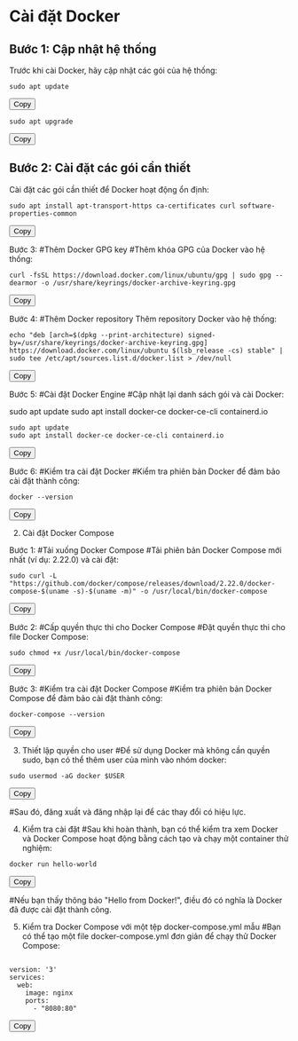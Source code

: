 # Cài đặt Docker

## Bước 1: Cập nhật hệ thống
<p>Trước khi cài Docker, hãy cập nhật các gói của hệ thống:</p>

<div>
    <pre><code id="update">sudo apt update</code></pre>
    <button onclick="copyToClipboard('update')">Copy</button>
</div>

<div>
    <pre><code id="upgrade">sudo apt upgrade</code></pre>
    <button onclick="copyToClipboard('upgrade')">Copy</button>
</div>

## Bước 2: Cài đặt các gói cần thiết
<p>Cài đặt các gói cần thiết để Docker hoạt động ổn định:</p>

<div>
    <pre><code id="install">sudo apt install apt-transport-https ca-certificates curl software-properties-common</code></pre>
    <button onclick="copyToClipboard('install')">Copy</button>
</div>


Bước 3: #Thêm Docker GPG key
#Thêm khóa GPG của Docker vào hệ thống:

<div>
    <pre><code id="install">curl -fsSL https://download.docker.com/linux/ubuntu/gpg | sudo gpg --dearmor -o /usr/share/keyrings/docker-archive-keyring.gpg</code></pre>
    <button onclick="copyToClipboard('install')">Copy</button>
</div>

Bước 4: #Thêm Docker repository
Thêm repository Docker vào hệ thống:




<div>
    <pre><code id="update">echo "deb [arch=$(dpkg --print-architecture) signed-by=/usr/share/keyrings/docker-archive-keyring.gpg] https://download.docker.com/linux/ubuntu $(lsb_release -cs) stable" | sudo tee /etc/apt/sources.list.d/docker.list > /dev/null</code></pre>
    <button onclick="copyToClipboard('update')">Copy</button>
</div>

Bước 5: #Cài đặt Docker Engine
#Cập nhật lại danh sách gói và cài Docker:

sudo apt update
sudo apt install docker-ce docker-ce-cli containerd.io

<div>
    <pre><code id="update">sudo apt update
sudo apt install docker-ce docker-ce-cli containerd.io</code></pre>
    <button onclick="copyToClipboard('update')">Copy</button>
</div>

Bước 6: #Kiểm tra cài đặt Docker
#Kiểm tra phiên bản Docker để đảm bảo cài đặt thành công:

<div>
    <pre><code id="update">docker --version</code></pre>
    <button onclick="copyToClipboard('update')">Copy</button>
</div>

2. Cài đặt Docker Compose

Bước 1: #Tải xuống Docker Compose
#Tải phiên bản Docker Compose mới nhất (ví dụ: 2.22.0) và cài đặt:

<div>
    <pre><code id="update">sudo curl -L "https://github.com/docker/compose/releases/download/2.22.0/docker-compose-$(uname -s)-$(uname -m)" -o /usr/local/bin/docker-compose</code></pre>
    <button onclick="copyToClipboard('update')">Copy</button>
</div>

Bước 2: #Cấp quyền thực thi cho Docker Compose
#Đặt quyền thực thi cho file Docker Compose:



<div>
    <pre><code id="update">sudo chmod +x /usr/local/bin/docker-compose</code></pre>
    <button onclick="copyToClipboard('update')">Copy</button>
</div>

Bước 3: #Kiểm tra cài đặt Docker Compose
#Kiểm tra phiên bản Docker Compose để đảm bảo cài đặt thành công:

<div>
    <pre><code id="update">docker-compose --version</code></pre>
    <button onclick="copyToClipboard('update')">Copy</button>
</div>


3. Thiết lập quyền cho user
#Để sử dụng Docker mà không cần quyền sudo, bạn có thể thêm user của mình vào nhóm docker:

<div>
    <pre><code id="update">sudo usermod -aG docker $USER</code></pre>
    <button onclick="copyToClipboard('update')">Copy</button>
</div>

#Sau đó, đăng xuất và đăng nhập lại để các thay đổi có hiệu lực.

4. Kiểm tra cài đặt
#Sau khi hoàn thành, bạn có thể kiểm tra xem Docker và Docker Compose hoạt động bằng cách tạo và chạy một container thử nghiệm:

<div>
    <pre><code id="update">docker run hello-world</code></pre>
    <button onclick="copyToClipboard('update')">Copy</button>
</div>

#Nếu bạn thấy thông báo "Hello from Docker!", điều đó có nghĩa là Docker đã được cài đặt thành công.

5. Kiểm tra Docker Compose với một tệp docker-compose.yml mẫu
#Bạn có thể tạo một file docker-compose.yml đơn giản để chạy thử Docker Compose:


<div>
    <pre><code id="update">
version: '3'
services:
  web:
    image: nginx
    ports:
      - "8080:80"</code></pre>
    <button onclick="copyToClipboard('update')">Copy</button>
</div>
